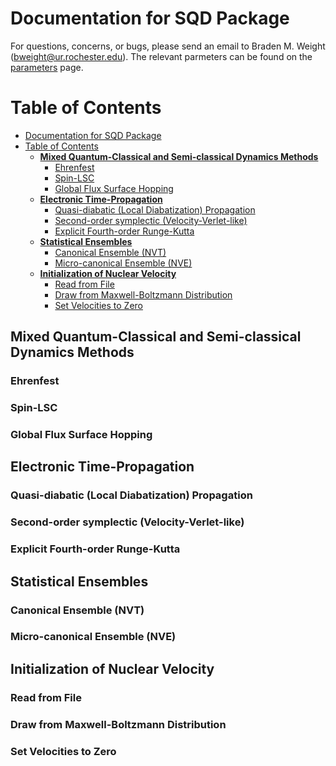 # Documentation for SQD Package

For questions, concerns, or bugs, please send an email to Braden M. Weight (<bweight@ur.rochester.edu>). The relevant parmeters can be found on the [parameters][PARAMETERS] page.

[PARAMETERS]: <https://bradenmweight.github.io/SQD/read.html?filename=Parameters.md>

# Table of Contents
- [Documentation for SQD Package](#documentation-for-sqd-package)
- [Table of Contents](#table-of-contents)
  - [**Mixed Quantum-Classical and Semi-classical Dynamics Methods**](#mixed-quantum-classical-and-semi-classical-dynamics-methods)
    - [Ehrenfest](#ehrenfest)
    - [Spin-LSC](#spin-lsc)
    - [Global Flux Surface Hopping](#global-flux-surface-hopping)
  - [**Electronic Time-Propagation**](#electronic-time-propagation)
    - [Quasi-diabatic (Local Diabatization) Propagation](#quasi-diabatic-local-diabatization-propagation)
    - [Second-order symplectic (Velocity-Verlet-like)](#second-order-symplectic-velocity-verlet-like)
    - [Explicit Fourth-order Runge-Kutta](#explicit-fourth-order-runge-kutta)
  - [**Statistical Ensembles**](#statistical-ensembles)
    - [Canonical Ensemble (NVT)](#canonical-ensemble-nvt)
    - [Micro-canonical Ensemble (NVE)](#micro-canonical-ensemble-nve)
  - [**Initialization of Nuclear Velocity**](#initialization-of-nuclear-velocity)
    - [Read from File](#read-from-file)
    - [Draw from Maxwell-Boltzmann Distribution](#draw-from-maxwell-boltzmann-distribution)
    - [Set Velocities to Zero](#set-velocities-to-zero)

## **Mixed Quantum-Classical and Semi-classical Dynamics Methods**
### Ehrenfest
### Spin-LSC
### Global Flux Surface Hopping
## **Electronic Time-Propagation**
### Quasi-diabatic (Local Diabatization) Propagation
### Second-order symplectic (Velocity-Verlet-like)
### Explicit Fourth-order Runge-Kutta
## **Statistical Ensembles**
### Canonical Ensemble (NVT)
### Micro-canonical Ensemble (NVE)
## **Initialization of Nuclear Velocity**
### Read from File
### Draw from Maxwell-Boltzmann Distribution
### Set Velocities to Zero




